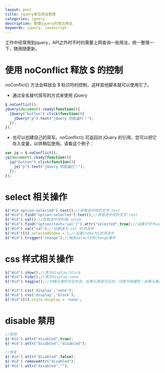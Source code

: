 ```yaml
---
layout: post
title: jquery常见用法整理
categories: jquery
description: 整理jquery的常见用法
keywords: jquery, javascript
---
```


工作中经常用到jquery，API之外时不时的需要上网查询一些用法，统一整理一下，随用随更新。


# 使用 noConflict 释放 $ 的控制

noConflict() 方法会释放会 $ 标识符的控制，这样其他脚本就可以使用它了。



- 通过全名替代简写的方式来使用 jQuery

```javascript
$.noConflict();
jQuery(document).ready(function(){
  jQuery("button").click(function(){
    jQuery("p").text("jQuery 仍在运行！");
  });
});
```

- 也可以创建自己的简写。noConflict() 可返回对 jQuery 的引用，您可以把它存入变量，以供稍后使用。请看这个例子：

```javascript
var jq = $.noConflict();
jq(document).ready(function(){
  jq("button").click(function(){
    jq("p").text("jQuery 仍在运行！");
  });
});
```

# select 相关操作

```javascript
$("#id option:selected").text();//获取选中项的文字-text
$("#id").find("option:selected").text();//获取选中项的文字-text
$("#id").val();//获取选中项的值-value
$("#id").find("option[text='val']").attr("selected",true);//设置文字为val的项选中 
$("#id").val("val");//设置值为 val 的项选中
$("#id")[0].selectedIndex = 1;//设置index为1的项选中
$("#id").trigger("change");//触发selectd的change事件
```

# css 样式相关操作

```javascript
$("#id").show();//表示display:block
$("#id").hide();//表示display:none
$("#id").toggle();//切换元素的可见状态。如果元素是可见的，切换为隐藏的；如果元素是隐藏的，切换为可见的。

$("#id").css('display','none');
$("#id").css('display','block');
$("#id")[0].style.display = 'none';

```

# disable 禁用

```javascript
//禁用
$('#id').attr("disabled",true);
$('#id').attr("disabled","disabled");

//恢复
$('#id').attr("disabled",false);
$('#id').removeAttr("disabled");
$('#id').attr("disabled","");
```